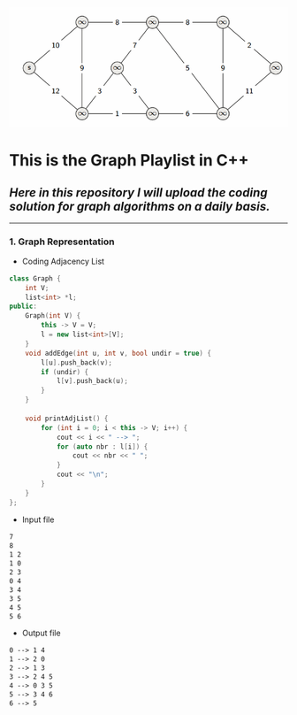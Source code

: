 ![logo](https://raw.githubusercontent.com/kdn251/interviews/master/images/dijkstra.gif)
# **This is the Graph Playlist in C++**
## _Here in this repository I will upload the coding solution for graph algorithms on a daily basis._

---
### 1. Graph Representation
- Coding Adjacency List 
```cpp
class Graph {
	int V;
	list<int> *l;
public:
	Graph(int V) {
		this -> V = V;
		l = new list<int>[V];
	}
	void addEdge(int u, int v, bool undir = true) {
		l[u].push_back(v);
		if (undir) {
			l[v].push_back(u);
		}
	}

	void printAdjList() {
		for (int i = 0; i < this -> V; i++) {
			cout << i << " --> ";
			for (auto nbr : l[i]) {
				cout << nbr << " ";
			}
			cout << "\n";
		}
	}
};
```
- Input file
```text
7
8
1 2
1 0
2 3
0 4
3 4
3 5
4 5
5 6
```
- Output file 
```text
0 --> 1 4 
1 --> 2 0 
2 --> 1 3 
3 --> 2 4 5 
4 --> 0 3 5 
5 --> 3 4 6 
6 --> 5 
```

  

